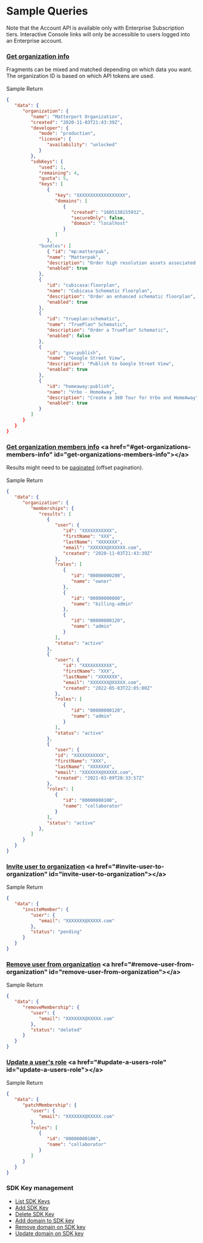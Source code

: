 # Sample Queries

Note that the Account API is available only with Enterprise Subscription tiers.  Interactive Console links will only be accessible to users logged into an Enterprise account.

### [Get organization info](https://api.matterport.com/api/accounts/graphiql/?operationName=getOrganizationInfo\&query=fragment%20developerInfo%20on%20DeveloperAccount%20%7B%0A%20%20mode%0A%20%20license%20%7B%0A%20%20%20%20availability%0A%20%20%7D%0A%7D%0A%0Afragment%20sdkKey%20on%20SdkKey%20%7B%0A%20%20key%0A%20%20label%0A%20%20domains%20%7B%0A%20%20%20%20created%0A%20%20%20%20secureOnly%0A%20%20%20%20domain%0A%20%20%20%20port%0A%20%20%7D%0A%7D%0A%0Afragment%20sdkKeyInfo%20on%20SdkKeyDetails%20%7B%0A%20%20used%0A%20%20remaining%0A%20%20quota%0A%20%20keys\(active%3A%20true\)%20%7B%0A%20%20%20%20...sdkKey%0A%20%20%7D%0A%7D%0A%0Afragment%20bundleInfo%20on%20OrganizationBundle%20%7B%0A%20%20id%0A%20%20name%0A%20%20description%0A%20%20enabled%0A%7D%0A%0Aquery%20getOrganizationInfo%20%7B%0A%20%20organization%20%7B%0A%20%20%20%20name%0A%20%20%20%20created%0A%20%20%20%20developer%20%7B%0A%20%20%20%20%20%20...developerInfo%0A%20%20%20%20%7D%0A%20%20%20%20sdkKeys%20%7B%0A%20%20%20%20%20%20...sdkKeyInfo%0A%20%20%20%20%7D%0A%20%20%20%20bundles%20%7B%0A%20%20%20%20%20%20...bundleInfo%0A%20%20%20%20%7D%0A%20%20%7D%0A%7D%0A) <a href="#get-organization-info" id="get-organization-info"></a>

Fragments can be mixed and matched depending on which data you want. The organization ID is based on which API tokens are used.\
\
Sample Return

```json
{ 
   "data": { 
      "organization": { 
         "name": "Matterport Organization", 
         "created": "2020-11-03T21:43:39Z", 
         "developer": { 
            "mode": "production", 
            "license": { 
               "availability": "unlocked" 
            } 
         }, 
         "sdkKeys": { 
            "used": 1, 
            "remaining": 4, 
            "quota": 5, 
            "keys": [ 
               { 
                  "key": "XXXXXXXXXXXXXXXXXX", 
                  "domains": [ 
                     { 
                        "created": "1605138155932", 
                        "secureOnly": false, 
                        "domain": "localhost" 
                     } 
                  ] 
               }, 
            "bundles": [ 
               { "id": "mp:matterpak", 
               "name": "Matterpak", 
               "description": "Order high resolution assets associated with the model.", 
               "enabled": true 
            }, 
            { 
               "id": "cubicasa:floorplan", 
               "name": "Cubicasa Schematic Floorplan", 
               "description": "Order an enhanced schematic floorplan", 
               "enabled": true 
            }, 
            { 
               "id": "trueplan:schematic", 
               "name": "TruePlan™ Schematic", 
               "description": "Order a TruePlan™ Schematic", 
               "enabled": false 
            }, 
            { 
               "id": "gsv:publish", 
               "name": "Google Street View", 
               "description": "Publish to Google Street View", 
               "enabled": true 
            }, 
            { 
               "id": "homeaway:publish", 
               "name": "Vrbo - HomeAway", 
               "description": "Create a 360 Tour for Vrbo and HomeAway",
               "enabled": true 
            } 
         ] 
      } 
   } 
}
```

### [Get organization members info](https://api.matterport.com/api/accounts/graphiql/?operationName=getOrganizationInfo\&query=fragment%20user%20on%20User%7B%0A%20%20id%0A%20%20firstName%0A%20%20lastName%0A%20%20email%0A%20%20created%0A%7D%0A%0Aquery%20getOrganizationInfo%20%7B%0A%20%20organization%20%7B%0A%09%09memberships\(%0A%20%20%20%20%20%20query%3A%20%22\*%22%2C%0A%20%20%20%20%20%20pageSize%3A%20100%2C%0A%20%20%20%20%20%20offset%3A%20null%0A%20%20%20%20\)%7B%0A%20%20%20%20%20%20nextOffset%2C%0A%20%20%20%20%20%20results%7B%0A%20%20%20%20%20%20%20%20user%20%7B%0A%20%20%20%20%20%20%20%20%20%20...user%0A%20%20%20%20%20%20%20%20%7D%0A%20%20%20%20%20%20%20%20roles%7B%0A%20%20%20%20%20%20%20%20%20%20id%0A%20%20%20%20%20%20%20%20%20%20name%0A%20%20%20%20%20%20%20%20%7D%0A%20%20%20%20%20%20%20%20status%0A%20%20%20%20%20%20%7D%0A%20%20%20%20%7D%0A%20%20%7D%0A%7D%0A) <a href="#get-organizations-members-info" id="get-organizations-members-info"></a>

Results might need to be [paginated](https://graphql.org/learn/pagination/#pagination-and-edges) (offset pagination).\
\
Sample Return

```json
{ 
   "data": {
      "organization": {
         "memberships": {
            "results": [
               {
                  "user": {
                     "id": "XXXXXXXXXXX",
                     "firstName": "XXX",
                     "lastName": "XXXXXXX",
                     "email": "XXXXXX@XXXXXX.com",
                     "created": "2020-11-03T21:43:39Z"
                  },
                  "roles": [
                     {
                        "id": "00000000200",
                        "name": "owner"
                     },
                     {
                        "id": "00000000080",
                        "name": "billing-admin"
                     },
                     {
                        "id": "00000000120",
                        "name": "admin"
                     }
                  ],
                  "status": "active"
               },
               {
                  "user": {
                     "id": "XXXXXXXXXXX",
                     "firstName": "XXX",
                     "lastName": "XXXXXXX",
                     "email": "XXXXXXX@XXXXX.com",
                     "created": "2022-05-03T22:05:00Z"
                  },
                  "roles": [
                     {
                        "id": "00000000120",
                        "name": "admin"
                     }
                  ],
                  "status": "active"
               },
               {
                  "user": {
                  "id": "XXXXXXXXXXX",
                  "firstName": "XXX",
                  "lastName": "XXXXXXX",
                  "email": "XXXXXXX@XXXXX.com",
                  "created": "2021-03-09T20:33:57Z"
               },
               "roles": [
                  {
                     "id": "00000000100",
                     "name": "collaborator"
                  }
               ],
               "status": "active"
            },
         ]
      }
   }
}
```

### [Invite user to organization](https://api.matterport.com/api/accounts/graphiql/?operationName=inviteUser\&query=%23%20Role%20ID%20reference%3A%0A%23%20collaborator%20%3D%2000000000100%0A%23%20admin%20%3D%2000000000120%0A%23%20owner%20%3D%2000000000200%0A%23%20billing-admin%20%3D%2000000000080%0A%0A%0Amutation%20inviteUser\(%24userEmail%3A%20String!%2C%20%24roleId%3A%20ID!%2C%20%24inviteMessage%3A%20String\)%7B%0A%20%20%0A%20%20inviteMember\(%0A%20%20%20%20email%3A%20%24userEmail%0A%20%20%20%20roleId%3A%20%24roleId%0A%20%20%20%20inviteMessage%3A%20%24inviteMessage%0A%20%20\)%7B%0A%20%20%20%20user%7Bemail%7D%0A%20%20%20%20status%0A%20%20%7D%0A%7D%0A\&variables=%7B%0A%20%20%22userEmail%22%3A%20%22%22%2C%0A%20%20%22roleId%22%3A%20%22%22%0A%7D) <a href="#invite-user-to-organization" id="invite-user-to-organization"></a>

Sample Return

```json
{ 
   "data": { 
      "inviteMember": { 
         "user": { 
            "email": "XXXXXXX@XXXXX.com" 
         }, 
         "status": "pending" 
      } 
   } 
}
```

### [Remove user from organization](https://api.matterport.com/api/accounts/graphiql/?operationName=removeMember\&query=mutation%20removeMember\(%24email%3A%20String!\)%7B%0A%20%20removeMembership\(email%3A%20%24email\)%7B%0A%20%20%20%20user%7Bemail%7D%0A%20%20%20%20status%0A%20%20%7D%0A%7D\&variables=%7B%0A%20%20%22email%22%3A%20%22%22%0A%7D) <a href="#remove-user-from-organization" id="remove-user-from-organization"></a>

Sample Return

```json
{ 
   "data": { 
      "removeMembership": { 
         "user": { 
            "email": "XXXXXXX@XXXXX.com" 
         }, 
         "status": "deleted" 
      } 
   } 
}
```

### [Update a user's role](https://api.matterport.com/api/accounts/graphiql/?operationName=updateUserRole\&query=%23%20Role%20ID%20reference%3A%0A%23%20collaborator%20%3D%2000000000100%0A%23%20admin%20%3D%2000000000120%0A%23%20owner%20%3D%2000000000200%0A%23%20billing-admin%20%3D%2000000000080%0A%0Amutation%20updateUserRole\(%24email%3A%20String!%2C%20%24roleId%3A%20ID!\)%7B%0A%20%20patchMembership\(email%3A%20%24email%2C%20roleId%3A%20%24roleId\)%7B%0A%20%20%20%20user%7Bemail%7D%0A%20%20%20%20roles%7B%0A%20%20%20%20%20%20id%0A%20%20%20%20%20%20name%0A%20%20%20%20%7D%0A%20%20%7D%0A%7D%0A\&variables=%7B%0A%20%20%22email%22%3A%20%22%22%2C%0A%20%20%22roleId%22%3A%20%22%22%0A%7D) <a href="#update-a-users-role" id="update-a-users-role"></a>

Sample Return

```json
{ 
   "data": { 
      "patchMembership": { 
         "user": { 
            "email": "XXXXXXX@XXXXX.com" 
         }, 
         "roles": [ 
            { 
               "id": "00000000100", 
               "name": "collaborator" 
            } 
         ] 
      } 
   } 
}
```

### SDK Key management <a href="#sdk-key-management" id="sdk-key-management"></a>

* [List SDK Keys](https://api.matterport.com/api/accounts/graphiql/?operationName=getSDKKeys\&query=fragment%20keyInfo%20on%20SdkKey%7B%0A%20%20key%0A%20%20domains%7B%0A%20%20%20%20secureOnly%0A%20%20%20%20domain%0A%20%20%20%20port%0A%20%20%7D%0A%7D%0A%0Aquery%20getSDKKeys%7B%0A%20%20organization%7B%0A%20%20%20%20sdkKeys%7B%0A%20%20%20%20%20%20quota%0A%20%20%20%20%20%20used%0A%20%20%20%20%20%20remaining%0A%20%20%20%20%20%20keys%7B%20...keyInfo%20%7D%0A%20%20%20%20%7D%0A%20%20%7D%0A%7D)
* [Add SDK Key](https://api.matterport.com/api/accounts/graphiql/?operationName=addSdkKey\&query=fragment%20sdkKey%20on%20SdkKey%7B%0A%20%20key%0A%20%20label%0A%20%20domains%7B%0A%20%20%20%20secureOnly%0A%20%20%20%20domain%0A%20%20%7D%0A%7D%0A%0Amutation%20addSdkKey\(%24label%3A%20String%2C%20%24domains%3A%20%5BAddSdkDomain!%5D\)%7B%0A%20%20provisionSdkKey\(%0A%20%20%20%20label%3A%20%24label%0A%20%20%20%20domains%3A%20%24domains%0A%20%20\)%7B%0A%20%20%20%20...sdkKey%0A%20%20%7D%0A%7D\&variables=%7B%0A%20%20%22label%22%3A%20%22My%20SDK%20Key%22%2C%0A%20%20%22domains%22%3A%20%5B%0A%20%20%20%20%7B%0A%20%20%20%20%20%20%22domain%22%3A%20%22http%3A%2F%2Flocalhost%22%2C%0A%20%20%20%20%20%20%22secureOnly%22%3A%20false%2C%0A%20%20%20%20%20%20%22port%22%3A%208000%0A%20%20%20%20%7D%0A%20%20%5D%0A%7D)
* [Delete SDK Key](https://api.matterport.com/api/accounts/graphiql/?operationName=removeSdkKey\&query=mutation%20removeSdkKey\(%24key%3A%20ID!\)%7B%0A%20%20removeSdkKey\(key%3A%20%24key\)%0A%7D\&variables=%7B%0A%20%20%22key%22%3A%20%22%22%0A%7D)
* [Add domain to SDK key](https://api.matterport.com/api/accounts/graphiql/?operationName=addDomain\&query=mutation%20addDomain\(%24key%3A%20ID!%2C%20%24domainDetails%3A%20AddSdkDomain!\)%7B%0A%20%20addSdkDomain\(key%3A%20%24key%2C%20details%3A%20%24domainDetails\)%7B%0A%20%20%20%20domain%0A%20%20%20%20secureOnly%0A%20%20%7D%0A%7D\&variables=%7B%0A%20%20%22key%22%3A%20%22%22%2C%0A%20%20%22domainDetails%22%3A%20%7B%0A%20%20%20%20%22domain%22%3A%20%22http%3A%2F%2Flocalhost%22%2C%0A%20%20%20%20%22secureOnly%22%3A%20false%2C%0A%20%20%20%20%22port%22%3A%208000%0A%20%20%7D%0A%7D)
* [Remove domain on SDK key](https://api.matterport.com/api/accounts/graphiql/?operationName=removeDomain\&query=mutation%20removeDomain\(%24key%3A%20ID!%2C%20%24domainId%3A%20ID!\)%7B%0A%20%20removeSdkDomain\(key%3A%20%24key%2C%20domainId%3A%20%24domainId\)%0A%7D\&variables=%7B%0A%20%20%22key%22%3A%20%22%22%2C%0A%20%20%22domainId%22%3A%20%22%22%0A%7D)
* [Update domain on SDK key](https://api.matterport.com/api/accounts/graphiql/?operationName=updateDomain\&query=mutation%20updateDomain\(%24key%3A%20ID!%2C%20%24domainId%3A%20ID!%2C%20%24newInfo%3A%20PatchSdkDomain!\)%7B%0A%20%20patchSdkDomain\(key%3A%20%24key%2C%20domainId%3A%20%24domainId%2C%20patch%3A%20%24newInfo\)%7B%0A%20%20%20%20id%0A%20%20%20%20secureOnly%0A%20%20%20%20domain%0A%20%20%20%20port%0A%20%20%7D%0A%7D\&variables=%7B%0A%20%20%22key%22%3A%20%22%22%2C%0A%20%20%22domainId%22%3A%20%22%22%2C%0A%20%20%22newInfo%22%3A%20%7B%0A%20%20%20%20%22domain%22%3A%20%22http%3A%2F%2Flocalhost%22%2C%0A%20%20%20%20%22secureOnly%22%3A%20false%2C%0A%20%20%20%20%22port%22%3A%206000%0A%20%20%7D%0A%7D)
